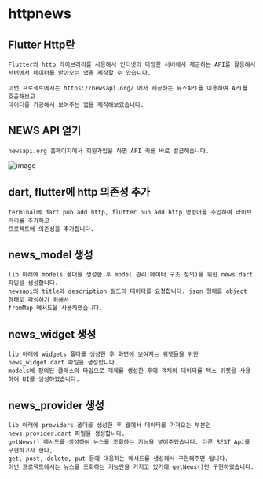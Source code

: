 # httpnews

## Flutter Http란
```
Flutter의 http 라이브러리를 사용해서 인터넷의 다양한 서버에서 제공하는 API를 활용해서
서버에서 데이터를 받아오는 앱을 제작할 수 있습니다.

이번 프로젝트에서는 https://newsapi.org/ 에서 제공하는 뉴스API를 이용하여 API를 호출해보고
데이터를 가공해서 보여주는 앱을 제작해보았습니다.
```

## NEWS API 얻기
```
newsapi.org 홈페이지에서 회원가입을 하면 API 키를 바로 발급해줍니다.
```
![image](https://user-images.githubusercontent.com/58906858/212847304-8368567d-8bc5-4a62-815a-c579715cad28.png)

## dart, flutter에 http 의존성 추가
```
terminal에 dart pub add http, flutter pub add http 명령어를 주입하여 라이브러리를 추가하고
프로젝트에 의존성을 추가합니다.
```

## news_model 생성
```
lib 아래에 models 폴더를 생성한 후 model 관리(데이터 구조 정의)를 위한 news.dart 파일을 생성합니다.
newsapi의 title와 description 필드의 데이터를 요청합니다. json 형태를 object 형태로 파싱하기 위해서
fromMap 메서드을 사용하였습니다.
```

## news_widget 생성
```
lib 아래에 widgets 폴더를 생성한 후 화면에 보여지는 위젯들을 위한 news_widget.dart 파일을 생성합니다.
models에 정의된 클래스의 타입으로 객체를 생성한 후에 객체의 데이터를 텍스 위젯을 사용하여 UI를 생성하였습니다.
```

## news_provider 생성
```
lib 아래에 providers 폴더를 생성한 후 웹에서 데이터를 가져오는 부분인 news_provider.dart 파일을 생성합니다.
getNews() 메서드를 생성하여 뉴스를 조회하는 기능을 넣어주었습니다. 다른 REST Api를 구현하고자 한다,
get, post, delete, put 등에 대응하는 메서드를 생성해서 구현해주면 됩니다. 
이번 프로젝트에서는 뉴스를 조회하는 기능만을 가지고 있기에 getNews()만 구현하였습니다.
```
